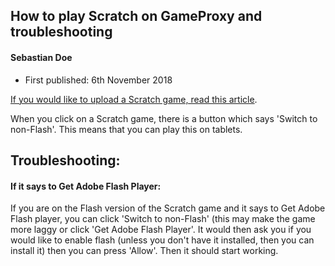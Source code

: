 ## How to play Scratch on GameProxy and troubleshooting
#### Sebastian Doe
* First published: 6th November 2018

[If you would like to upload a Scratch game, read this article](https://gameproxy.host/help/index.html?article=0008-howToUploadAGameFromScratchToGameProxy). 

When you click on a Scratch game, there is a button which says 'Switch to non-Flash'. This means that you can play this on tablets.


## Troubleshooting:


#### If it says to Get Adobe Flash Player:

If you are on the Flash version of the Scratch game and it says to Get Adobe Flash player, you can click 'Switch to non-Flash' (this may make the game more laggy or click 'Get Adobe Flash Player'. It would then ask you if you would like to enable flash (unless you don't have it installed, then you can install it) then you can press 'Allow'. Then it should start working.
